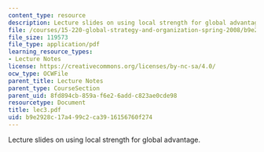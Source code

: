 ```yaml
---
content_type: resource
description: Lecture slides on using local strength for global advantage.
file: /courses/15-220-global-strategy-and-organization-spring-2008/b9e2928c17a499c2ca3916156760f274_lec3.pdf
file_size: 119573
file_type: application/pdf
learning_resource_types:
- Lecture Notes
license: https://creativecommons.org/licenses/by-nc-sa/4.0/
ocw_type: OCWFile
parent_title: Lecture Notes
parent_type: CourseSection
parent_uid: 8fd894cb-859a-f6e2-6add-c823ae0cde98
resourcetype: Document
title: lec3.pdf
uid: b9e2928c-17a4-99c2-ca39-16156760f274
---
```

Lecture slides on using local strength for global advantage.
